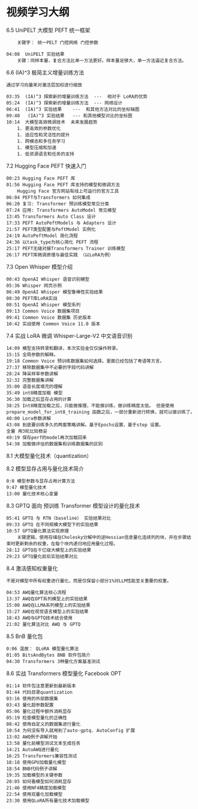 

# 视频学习大纲


6.5 UniPELT 大模型 PEFT 统一框架

        关键字： 统一PELT 门控网络 门控参数

    04:08  UniPELT 实验结果
        关键：同样本量，复合方法比单一方法更好。样本量足够大，单一方法逼近复合方法。



6.6 (IA)^3 极简主义增量训练方法

    通过学习向量来对激活层加权进行缩放

    03:35  (IA)^3 探索新的增量训练方法  ---  相对于 LoRA的优势
    05:24  (IA)^3 探索新的增量训练方法  --- 网络设计
    06:41  (IA)^3 实验结果    ---  和其他方法对比的坐标轴图
    09:40   (IA)^3 实验结果   --- 和其他模型对比的坐标图
    10:14  大模型高效微调技术  未来发展趋势
        1. 更高效的参数优化
        1. 适应性和灵活性的提升
        1. 跨模态和多任务学习
        1. 模型压缩和加速
        1. 低资源语言和任务的支持

    
7.2 Hugging Face PEFT 快速入门

    00:23 Hugging Face PEFT 库 
    01:56 Hugging Face PEFT 库支持的模型和微调方法
        Hugging Face 官方网站有线上可运行的官方工具
    06:04 PEFT与Transformers 如何集成
    06:20 复习: Transformer 预训练模型常见分类
    07:24 应用: Transformers AutoModel 常见模型
    13:45 Transformers Auto Class 设计
    17:33 PEFT AutoPeftModels 与 Adapters 设计
    21:57 PEFT类型配置与PeftModel 实例化
    24:19 AutoPeftModel 简化流程
    24:36 以task_type为核心简化 PEFT 流程
    25:17 PEFT无缝对接Transformers Trainer 训练模型
    26:17 PEFT库微调原理与最佳实践 （以LoRA为例）

7.3 Open Whisper 模型介绍

    00:43 OpenAI Whisper 语音识别模型
    05:36 Whisper 网页示例 
    06:49 OpenAI Whisper 模型鲁棒性实验结果
    08:30 PEFT库LoRA实战
    08:51 OpenAI Whisper 模型系列
    09:13 Common Voice 数据集项目
    09:41 Common Voice 数据集 历史版本
    10:42 实战使用 Common Voice 11.0 版本 
    
7.4 实战 LoRA 微调 Whisper-Large-V2 中文语音识别

    14:09 模型支持转录和翻译，本次实验金仅仅操作转录。
    15:15 全局参数的解释。
    19:18 Common Voice 预训练数据集如何选择。里面已经包括了粤语等方言。
    27:37 移除数据集中不必要的字段代码讲解
    28:24 降采样率参数讲解
    32:32 完整数据集讲解
    35:00 语音长度填充的理解
    35:49 int8精度加载 模型
    36:30 加载之后显存占用的计算
    38:25 Int8精度加载之后，只能做推理，不能做训练，做训练精度太低。 但是使用 prepare_model_for_int8_training 函数之后，一部分重新进行转换，就可以做训练了。
    40:00 Lora参数讲解
    43:08 到底要训练多久的两套策略讲解。基于Epochs设置，基于step 设置。
    全量 用3轮比较稳妥
    49:19 保存perf的model再次加载回来
    54:38 加载做评估的数据集和训练数据集的区别

8.1 大模型量化技术（quantization）

8.2 模型显存占用与量化技术简介

    0:0 模型参数与显存占用计算方法
    9:47 模型量化技术 
    13:00 量化技术核心变量

8.3 GPTQ 面向 预训练 Transformer 模型设计的量化技术

    05:41 GPTQ 与 RTN（baseline） 实验结果对比
    09:33 GPTQ 在不同规模大模型下的实验结果
    10:57 GPTQ量化算法实现原理 
        关键逻辑，使用存储在Cholesky分解中的逆Hessian信息量化连续列的块，并在步骤结束时更新剩余的权重，在每个块内递归地应用量化过程。
    28:12 GPTQ在千亿级大模型上的实验结果  
    29:23 GPTQ量化前后实验结果对比 

8.4 激活感知权重量化  

    不是对模型中所有权重进行量化，而是仅保留小部分1%对LLM性能至关重要的权重。

    04:53 AWQ量化算法核心流程
    13:37 AWQ在OPT系列模型上的实验结果 
    15:00 AWQ在LLMA系列模型上的实验结果 
    15:27 AWQ在视觉语言模型上的实验结果 
    18:43 AWQ与GPTQ技术结合使用
    21:02 量化算法对比 AWQ 与 GPTQ

8.5 BnB 量化包

    0:06 温故： QLoRA 模型量化算法
    01:05 BitsAndBytes BNB 软件包简介
    04:30 Transformers 3种量化方案基准测试

8.6 实战 Transformers 模型量化 Facebook OPT

    01:14 软件包注意更新到最新版本
    01:44 代码目录quantization
    03:16 使用的外部数据集
    03:43 量化超参数配置
    05:06 量化过程中额外消耗显存
    05:19 检查模型量化的正确性
    08:42 使用自定义的数据集进行量化
    10:54 为何没有导入就用到了auto-gptq. AutoConfig 扩展
    13:02 AWQ例子讲解开始
    13:58 量化前模型测试文本生成任务
    14:21 AutoAWQ进行量化
    16:25 Transformers兼容性测试
    18:18 使用GPU加载量化模型
    18:54 BNB代码例子讲解
    19:35 加载模型的关键参数
    20:05 如何看模型如何消耗显存
    21:46 使用NF4精度加载模型
    22:54 使用双量化加载模型
    23:30 使用QLoRA所有量化技术加载模型



